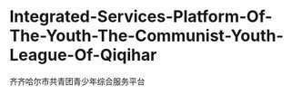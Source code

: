 # Integrated-Services-Platform-Of-The-Youth-The-Communist-Youth-League-Of-Qiqihar
齐齐哈尔市共青团青少年综合服务平台
